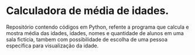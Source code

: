 # Calculadora de média de idades.

Repositório contendo códigos em Python, refente a programa que calcula e mostra média das idades, idades, nomes e quantidade de alunos em uma sala fictícia, tambem com possibilidade de escolha de uma pessoa específica para visualização da idade.
